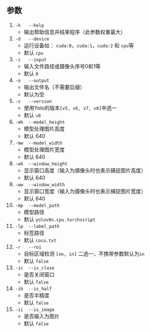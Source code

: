 ## 参数
1. `-h   --help`
    + 输出帮助信息并结束程序（此参数权重最大）
2. `-d   --device`        
    + 运行设备如： `cuda:0`，`cuda:1`，`cuda:2` 和 `cpu`等 
    + 默认 `cpu`
3. `-i   --input`
    + 输入文件路径或摄像头序号0和1等
    + 默认 `0`
4. `-o   --output`
    + 输出文件名（不需要后缀）
    + 默认为空
5. `-v   --version`
    + 使用Yolo的版本`[v5, v6, v7, v8]`中选一
    + 默认 `v8`
6. `-mh  --model_height`
    + 模型处理图片高度
    + 默认 640
7. `-mw  --model_width`
    + 模型处理图片宽度
    + 默认 640
8. `-wh  --window_height`
    + 显示窗口高度（输入为摄像头时也表示捕捉图片高度）
    + 默认 640
9. `-ww  --window_width`
    + 显示窗口宽度（输入为摄像头时也表示捕捉图片宽度）
    + 默认 640
10. `-mp  --model_path`
    + 模型路径
    + 默认 `yolov8n.cpu.torchscript`
11. `-lp  --label_path`
    + 标签路径
    + 默认 `coco.txt`
12. `-r   --roi`
    + 目标区域检测 `[on, in]` 二选一，不携带参数默认为`in`
    + 默认 `false`
13. `-ic  --is_close`
    + 是否关闭窗口
    + 默认 `false`
14. `-ih  --is_half`
    + 是否半精度
    + 默认 `false`
15. `-ii  --is_image`
    + 是否输入为图片
    + 默认 `false`
